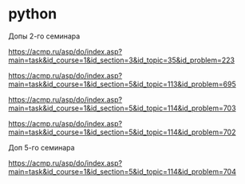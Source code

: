 # python

Допы 2-го семинара

https://acmp.ru/asp/do/index.asp?main=task&id_course=1&id_section=3&id_topic=35&id_problem=223

https://acmp.ru/asp/do/index.asp?main=task&id_course=1&id_section=5&id_topic=113&id_problem=695

https://acmp.ru/asp/do/index.asp?main=task&id_course=1&id_section=5&id_topic=114&id_problem=703

https://acmp.ru/asp/do/index.asp?main=task&id_course=1&id_section=5&id_topic=114&id_problem=702

Доп 5-го семинара

https://acmp.ru/asp/do/index.asp?main=task&id_course=1&id_section=5&id_topic=114&id_problem=704

